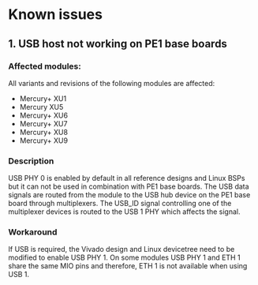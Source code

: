 # Known issues

## 1. USB host not working on PE1 base boards

### Affected modules:
All variants and revisions of the following modules are affected:
- Mercury+ XU1
- Mercury XU5
- Mercury+ XU6
- Mercury+ XU7
- Mercury+ XU8
- Mercury+ XU9

### Description
USB PHY 0 is enabled by default in all reference designs and Linux BSPs but it can not be used in combination with PE1 base boards. The USB data signals are routed from the module to the USB hub device on the PE1 base board through multiplexers. The USB_ID signal controlling one of the multiplexer devices is routed to the USB 1 PHY which affects the signal.

### Workaround
If USB is required, the Vivado design and Linux devicetree need to be modified to enable USB PHY 1. On some modules USB PHY 1 and ETH 1 share the same MIO pins and therefore, ETH 1 is not available when using USB 1.
